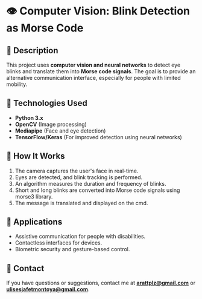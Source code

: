 # 👁️ Computer Vision: Blink Detection as Morse Code

## 📌 Description

This project uses **computer vision and neural networks** to detect eye blinks and translate them into **Morse code signals**. The goal is to provide an alternative communication interface, especially for people with limited mobility.

## 🚀 Technologies Used

- **Python 3.x**
- **OpenCV** (Image processing)
- **Mediapipe** (Face and eye detection)
- **TensorFlow/Keras** (For improved detection using neural networks)

## 📸 How It Works

1. The camera captures the user's face in real-time.
2. Eyes are detected, and blink tracking is performed.
3. An algorithm measures the duration and frequency of blinks.
4. Short and long blinks are converted into Morse code signals using morse3 library.
5. The message is translated and displayed on the cmd.

## 🎯 Applications

- Assistive communication for people with disabilities.
- Contactless interfaces for devices.
- Biometric security and gesture-based control.

## 📩 Contact

If you have questions or suggestions, contact me at [**arattplz@gmail.com**](mailto:arattplz@gmail.com) or [**ulisesjafetmontoya@gmail.com**](mailto:ulisesjafetmontoya@gmail.com).
